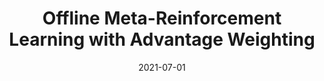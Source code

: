 ---
title: "Offline Meta-Reinforcement Learning with Advantage Weighting"
authors:
- Eric A Mitchell
- Rafael Rafailov
- Xue Bin Peng
- Sergey Levine
- Chelsea Finn

date: "2021-07-01"

publication: "ICML"

links:
    arxiv: https://arxiv.org/abs/2008.06043
    code: https://github.com/eric-mitchell/macaw
    site: https://sites.google.com/view/macaw-metarl/home
    video: https://www.youtube.com/watch?v=MbrwK-7yZ3M
---